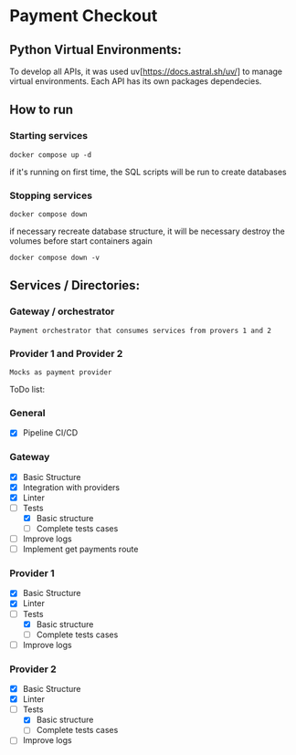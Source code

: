 # Payment Checkout

## Python Virtual Environments:

To develop all APIs, it was used uv[https://docs.astral.sh/uv/] to manage virtual environments. Each API has its own packages dependecies.

## How to run

### Starting services

```
docker compose up -d
```
if it's running on first time, the SQL scripts will be run to create databases

### Stopping services

```
docker compose down
```
if necessary recreate database structure, it will be necessary destroy the volumes before start containers again


```
docker compose down -v
```

## Services / Directories:

### Gateway / orchestrator
    Payment orchestrator that consumes services from provers 1 and 2

### Provider 1 and Provider 2
    Mocks as payment provider


ToDo list:

### General
- [X] Pipeline CI/CD

### Gateway
- [X] Basic Structure
- [X] Integration with providers
- [X] Linter
- [ ] Tests
    - [X] Basic structure
    - [ ] Complete tests cases
- [ ] Improve logs
- [ ] Implement get payments route

### Provider 1
- [X] Basic Structure
- [X] Linter
- [ ] Tests
    - [X] Basic structure
    - [ ] Complete tests cases
- [ ] Improve logs

### Provider 2
- [X] Basic Structure
- [X] Linter
- [ ] Tests
    - [X] Basic structure
    - [ ] Complete tests cases
- [ ] Improve logs
